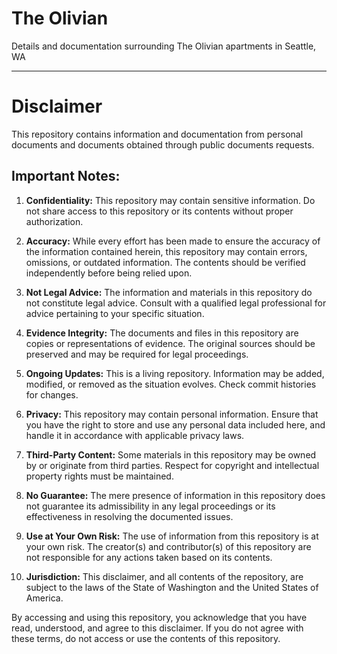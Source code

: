 # The Olivian

Details and documentation surrounding The Olivian apartments in Seattle, WA

---
# Disclaimer


This repository contains information and documentation from personal documents and documents obtained through public documents requests.

## Important Notes:

1. **Confidentiality:** This repository may contain sensitive information. Do not share access to this repository or its contents without proper authorization.

2. **Accuracy:** While every effort has been made to ensure the accuracy of the information contained herein, this repository may contain errors, omissions, or outdated information. The contents should be verified independently before being relied upon.

3. **Not Legal Advice:** The information and materials in this repository do not constitute legal advice. Consult with a qualified legal professional for advice pertaining to your specific situation.

4. **Evidence Integrity:** The documents and files in this repository are copies or representations of evidence. The original sources should be preserved and may be required for legal proceedings.

5. **Ongoing Updates:** This is a living repository. Information may be added, modified, or removed as the situation evolves. Check commit histories for changes.

6. **Privacy:** This repository may contain personal information. Ensure that you have the right to store and use any personal data included here, and handle it in accordance with applicable privacy laws.

7. **Third-Party Content:** Some materials in this repository may be owned by or originate from third parties. Respect for copyright and intellectual property rights must be maintained.

8. **No Guarantee:** The mere presence of information in this repository does not guarantee its admissibility in any legal proceedings or its effectiveness in resolving the documented issues.

9. **Use at Your Own Risk:** The use of information from this repository is at your own risk. The creator(s) and contributor(s) of this repository are not responsible for any actions taken based on its contents.

10. **Jurisdiction:** This disclaimer, and all contents of the repository, are subject to the laws of the State of Washington and the United States of America.

By accessing and using this repository, you acknowledge that you have read, understood, and agree to this disclaimer. If you do not agree with these terms, do not access or use the contents of this repository.

